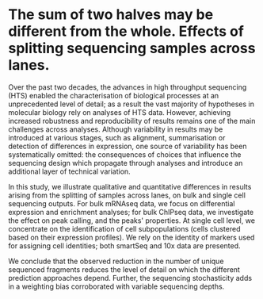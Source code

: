 # The sum of two halves may be different from the whole. Effects of splitting sequencing samples across lanes.
Over the past two decades, the advances in high throughput sequencing (HTS) enabled the characterisation of biological processes at an unprecedented level of detail; as a result the vast majority of hypotheses in molecular biology rely on analyses of HTS data. However, achieving increased robustness and reproducibility of results remains one of the main challenges across analyses. Although variability in results may be introduced at various stages, such as alignment, summarisation or detection of differences in expression, one source of variability has been systematically omitted: the consequences of choices that influence the sequencing design which propagate through analyses and introduce an additional layer of technical variation.

In this study, we illustrate qualitative and quantitative differences in results arising from the splitting of samples across lanes, on bulk and single cell sequencing outputs. For bulk mRNAseq data, we focus on differential expression and enrichment analyses; for bulk ChIPseq data, we investigate the effect on peak calling, and the peaks' properties. At single cell level, we concentrate on the identification of cell subpopulations (cells clustered based on their expression profiles). We rely on the identity of markers used for assigning cell identities; both smartSeq and 10x data are presented.

We conclude that the observed reduction in the number of unique sequenced fragments reduces the level of detail on which the different prediction approaches depend. Further, the sequencing stochasticity adds in a weighting bias corroborated with variable sequencing depths.
